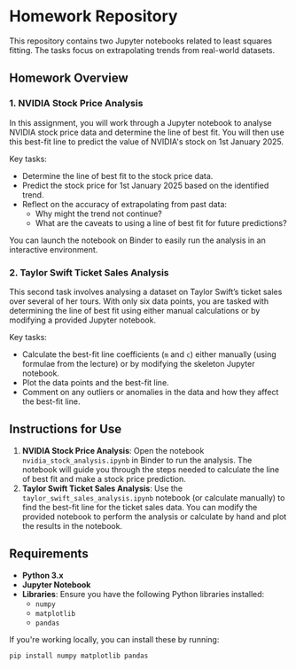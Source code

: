 # Homework Repository

This repository contains two Jupyter notebooks related to least squares fitting. The tasks focus on extrapolating trends from real-world datasets.

## Homework Overview

### 1. NVIDIA Stock Price Analysis
In this assignment, you will work through a Jupyter notebook to analyse NVIDIA stock price data and determine the line of best fit. You will then use this best-fit line to predict the value of NVIDIA's stock on 1st January 2025. 

Key tasks:
- Determine the line of best fit to the stock price data.
- Predict the stock price for 1st January 2025 based on the identified trend.
- Reflect on the accuracy of extrapolating from past data:
  - Why might the trend not continue?
  - What are the caveats to using a line of best fit for future predictions?

You can launch the notebook on Binder to easily run the analysis in an interactive environment.

### 2. Taylor Swift Ticket Sales Analysis
This second task involves analysing a dataset on Taylor Swift’s ticket sales over several of her tours. With only six data points, you are tasked with determining the line of best fit using either manual calculations or by modifying a provided Jupyter notebook.

Key tasks:
- Calculate the best-fit line coefficients (`m` and `c`) either manually (using formulae from the lecture) or by modifying the skeleton Jupyter notebook.
- Plot the data points and the best-fit line.
- Comment on any outliers or anomalies in the data and how they affect the best-fit line.

## Instructions for Use

1. **NVIDIA Stock Price Analysis**: Open the notebook `nvidia_stock_analysis.ipynb` in Binder to run the analysis. The notebook will guide you through the steps needed to calculate the line of best fit and make a stock price prediction.
2. **Taylor Swift Ticket Sales Analysis**: Use the `taylor_swift_sales_analysis.ipynb` notebook (or calculate manually) to find the best-fit line for the ticket sales data. You can modify the provided notebook to perform the analysis or calculate by hand and plot the results in the notebook.

## Requirements
- **Python 3.x**
- **Jupyter Notebook**
- **Libraries**: Ensure you have the following Python libraries installed:
  - `numpy`
  - `matplotlib`
  - `pandas`

If you're working locally, you can install these by running:
```bash
pip install numpy matplotlib pandas
